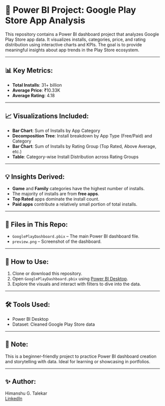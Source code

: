 # 📱 Power BI Project: Google Play Store App Analysis

This repository contains a Power BI dashboard project that analyzes Google Play Store app data. It visualizes installs, categories, price, and rating distribution using interactive charts and KPIs. The goal is to provide meaningful insights about app trends in the Play Store ecosystem.

---

## 📊 Key Metrics:
- **Total Installs**: 31+ billion
- **Average Price**: ₹10.33K
- **Average Rating**: 4.18

---

## 📈 Visualizations Included:
- **Bar Chart**: Sum of Installs by App Category
- **Decomposition Tree**: Install breakdown by App Type (Free/Paid) and Category
- **Bar Chart**: Sum of Installs by Rating Group (Top Rated, Above Average, etc.)
- **Table**: Category-wise Install Distribution across Rating Groups

---

## 💡 Insights Derived:
- **Game** and **Family** categories have the highest number of installs.
- The majority of installs are from **free apps**.
- **Top Rated** apps dominate the install count.
- **Paid apps** contribute a relatively small portion of total installs.

---

## 📁 Files in This Repo:
- `GooglePlayDashboard.pbix` – The main Power BI dashboard file.
- `preview.png` – Screenshot of the dashboard.

---

## 🚀 How to Use:
1. Clone or download this repository.
2. Open `GooglePlayDashboard.pbix` using [Power BI Desktop](https://powerbi.microsoft.com/desktop).
3. Explore the visuals and interact with filters to dive into the data.

---

## 🛠 Tools Used:
- Power BI Desktop
- Dataset: Cleaned Google Play Store data 

---

## 📌 Note:
This is a beginner-friendly project to practice Power BI dashboard creation and storytelling with data. Ideal for learning or showcasing in portfolios.

---

## ✨ Author:
Himanshu G. Talekar  
[LinkedIn](https://www.linkedin.com/in/himanshu-talekar-b33256253)


